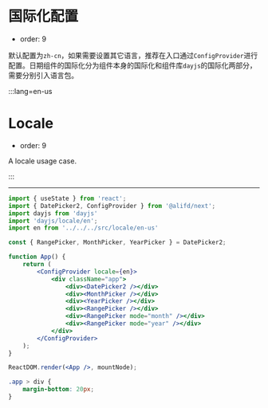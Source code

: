 # 国际化配置

-   order: 9

默认配置为`zh-cn`，如果需要设置其它语言，推荐在入口通过`ConfigProvider`进行配置。日期组件的国际化分为组件本身的国际化和组件库`dayjs`的国际化两部分，需要分别引入语言包。

:::lang=en-us

# Locale

-   order: 9

A locale usage case.

:::

---

```jsx
import { useState } from 'react';
import { DatePicker2, ConfigProvider } from '@alifd/next';
import dayjs from 'dayjs'
import 'dayjs/locale/en';
import en from '../../../src/locale/en-us'

const { RangePicker, MonthPicker, YearPicker } = DatePicker2;

function App() {
    return (
        <ConfigProvider locale={en}>
            <div className="app">
                <div><DatePicker2 /></div>
                <div><MonthPicker /></div>
                <div><YearPicker /></div>
                <div><RangePicker /></div>
                <div><RangePicker mode="month" /></div>
                <div><RangePicker mode="year" /></div>
            </div>
        </ConfigProvider>
    );
}

ReactDOM.render(<App />, mountNode);
```

```css
.app > div {
    margin-bottom: 20px;
}
```
